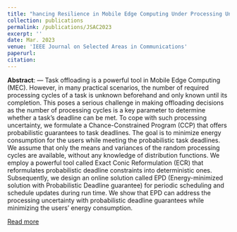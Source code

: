 ```yaml
---
title: "hancing Resilience in Mobile Edge Computing Under Processing Uncertainty"
collection: publications
permalink: /publications/JSAC2023
excerpt: ''
date: Mar. 2023
venue: 'IEEE Journal on Selected Areas in Communications'
paperurl: 
citation:
---
```

**Abstract**: — Task offloading is a powerful tool in Mobile Edge Computing (MEC). However, in many practical scenarios, the number of required processing cycles of a task is unknown beforehand and only known until its completion. This poses a serious challenge in making offloading decisions as the number of processing cycles is a key parameter to determine whether a task’s deadline can be met. To cope with such processing uncertainty, we formulate a Chance-Constrained Program (CCP) that offers probabilistic guarantees to task deadlines. The goal is to minimize energy consumption for the users while meeting the probabilistic task deadlines. We assume that only the means and variances of the random processing cycles are available, without any knowledge of distribution functions. We employ a powerful tool called Exact Conic Reformulation (ECR) that reformulates probabilistic deadline constraints into deterministic ones. Subsequently, we design an online solution called EPD (Energy-minimized solution with Probabilistic Deadline guarantee) for periodic scheduling and schedule updates during run time. We show that EPD can address the processing uncertainty with probabilistic deadline guarantees while minimizing the users’ energy consumption.

[Read more](https://ieeexplore.ieee.org/abstract/document/10007803)
